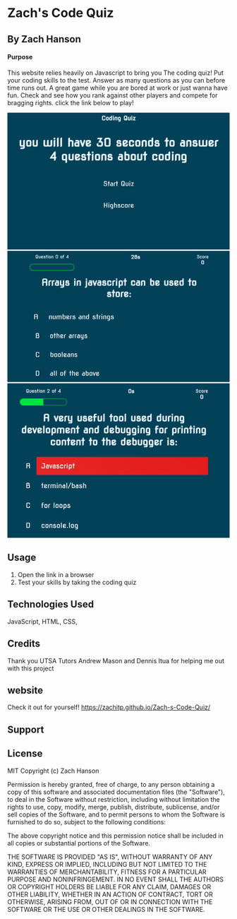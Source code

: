 # Zach's Code Quiz

## By Zach Hanson


#### Purpose
This website relies heavily on Javascript to bring you The coding quiz! Put your coding skills to the test. Answer as many questions as you can before time runs out.
A great game while you are bored at work or just wanna have fun. Check and see how you rank against other players and compete for bragging rights. click the link below to play!

<img src="./Assets/Start.png" alt="Start" title="Start">
<img src="./Assets/Questions.png" alt="Questions" title="Questions">
<img src="./Assets/wrong.png" alt="wrong" title="wrong">

## Usage

1. Open the link in a browser
2. Test your skills by taking the coding quiz


## Technologies Used

JavaScript,
HTML, 
CSS,



## Credits
Thank you UTSA Tutors Andrew Mason and Dennis Itua for helping me out with this project

## website
Check it out for yourself! https://zachitp.github.io/Zach-s-Code-Quiz/


## Support
 

## License
MIT Copyright (c) Zach Hanson

Permission is hereby granted, free of charge, to any person obtaining a copy of this software and associated documentation files (the "Software"), to deal in the Software without restriction, including without limitation the rights to use, copy, modify, merge, publish, distribute, sublicense, and/or sell copies of the Software, and to permit persons to whom the Software is furnished to do so, subject to the following conditions:

The above copyright notice and this permission notice shall be included in all copies or substantial portions of the Software.

THE SOFTWARE IS PROVIDED "AS IS", WITHOUT WARRANTY OF ANY KIND, EXPRESS OR IMPLIED, INCLUDING BUT NOT LIMITED TO THE WARRANTIES OF MERCHANTABILITY, FITNESS FOR A PARTICULAR PURPOSE AND NONINFRINGEMENT. IN NO EVENT SHALL THE AUTHORS OR COPYRIGHT HOLDERS BE LIABLE FOR ANY CLAIM, DAMAGES OR OTHER LIABILITY, WHETHER IN AN ACTION OF CONTRACT, TORT OR OTHERWISE, ARISING FROM, OUT OF OR IN CONNECTION WITH THE SOFTWARE OR THE USE OR OTHER DEALINGS IN THE SOFTWARE.